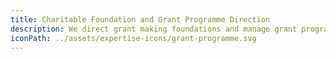 ```yaml
---
title: Charitable Foundation and Grant Programme Direction
description: We direct grant making foundations and manage grant programmes for philanthropic individuals, families and companies, each with differing giving focuses but united in their passion to enhance the world we all share. We have had the privilege of establishing and running charitable foundations and grant programmes for many of our partners, we are proud of all of them as all make the world a little better.
iconPath: ../assets/expertise-icons/grant-programme.svg
---
```

